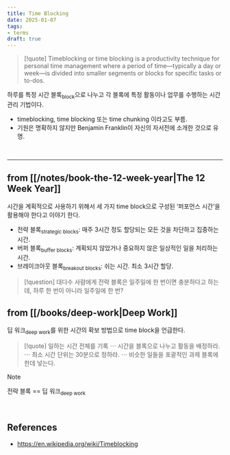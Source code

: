 ```yaml
---
title: Time Blocking
date: 2025-01-07
tags:
- terms
draft: true
---
```


> [!quote]
> Timeblocking or time blocking is a productivity technique for personal time management where a period of time—typically a day or week—is divided into smaller segments or blocks for specific tasks or to-dos.

하루를 특정 시간 블록<sub>block</sub>으로 나누고 각 블록에 특정 활동이나 업무를 수행하는 시간 관리 기법이다.
- timeblocking, time blocking 또는 time chunking 이라고도 부름.
- 기원은 명확하지 않지만 Benjamin Franklin이 자신의 자서전에 소개한 것으로 유명.

<BR />

---
## from [[/notes/book-the-12-week-year|The 12 Week Year]]
시간을 계획적으로 사용하기 위해서 세 가지 time block으로 구성된 ‘퍼포먼스 시간’을 활용해야 한다고 이야기 한다.
- 전략 블록<sub>strategic blocks</sub>: 매주 3시간 정도 할당되는 모든 것을 차단하고 집중하는 시간.
- 버퍼 블록<sub>buffer blocks</sub>: 계획되지 않았거나 중요하지 않은 일상적인 일을 처리하는 시간.
- 브레이크아웃 블록<sub>breakout blocks</sub>: 쉬는 시간. 최소 3시간 할당.

> [!question]
> 대다수 사람에게 전략 블록은 일주일에 한 번이면 충분하다고 하는데, 하루 한 번이 아니라 일주일에 한 번?

## from [[/books/deep-work|Deep Work]]
딥 워크<sub>deep work</sub>를 위한 시간의 확보 방법으로 time block을 언급한다.

> [!quote]
> 일하는 시간 전체를 기록 $\cdots$ 시간을 블록으로 나누고 활동을 배정하라. $\cdots$ 최소 시간 단위는 30분으로 정하라. $\cdots$ 비슷한 일들을 포괄적인 과제 블록에 한데 넣는다.

> [!note]
> 전략 블록 == 딥 워크<sub>deep work</sub>

<BR />

## References
- https://en.wikipedia.org/wiki/Timeblocking